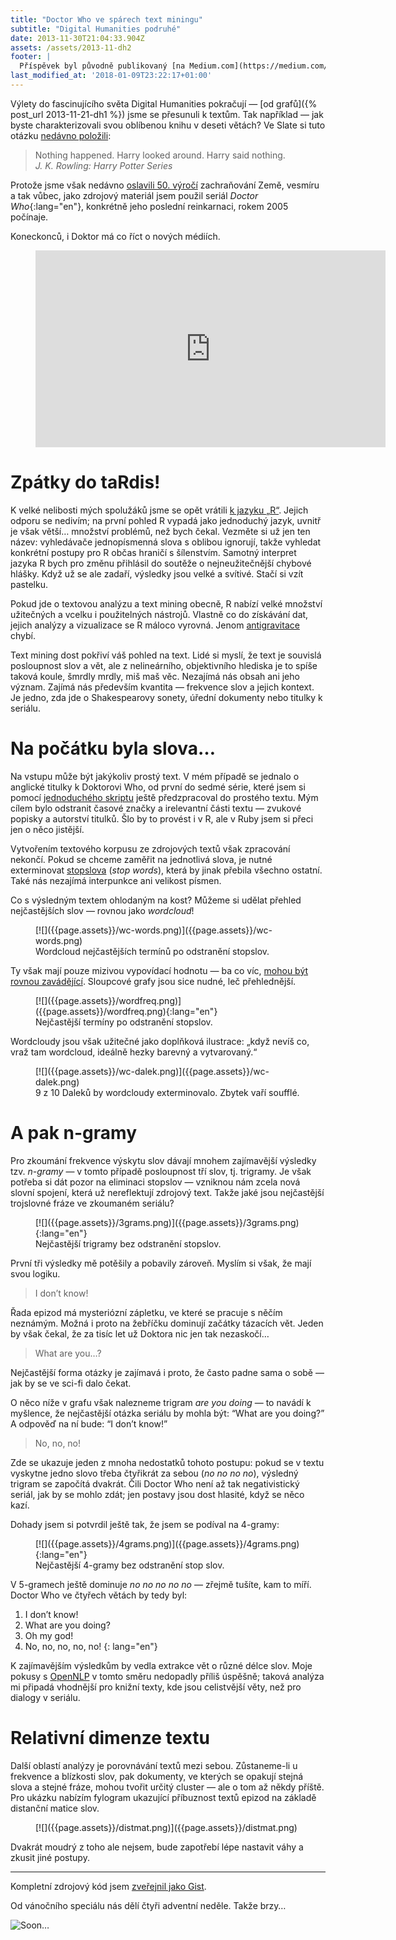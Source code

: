 ```yaml
---
title: "Doctor Who ve spárech text miningu"
subtitle: "Digital Humanities podruhé"
date: 2013-11-30T21:04:33.904Z
assets: /assets/2013-11-dh2
footer: |
  Příspěvek byl původně publikovaný [na Medium.com](https://medium.com/@jnv/doctor-who-ve-sparech-text-miningu-6908584ddb21).
last_modified_at: '2018-01-09T23:22:17+01:00'
---
```


Výlety do fascinujícího světa Digital Humanities pokračují — [od grafů]({% post_url 2013-11-21-dh1 %}) jsme se přesunuli k textům. Tak například — jak byste charakterizovali svou oblíbenou knihu v deseti větách? Ve Slate si tuto otázku [nedávno položili](http://www.slate.com/articles/arts/culturebox/2013/11/hunger_games_catching_fire_a_textual_analysis_of_suzanne_collins_novels.html):

<blockquote lang="en">
Nothing happened. Harry looked around. Harry said nothing.
<footer>
  <cite>J. K. Rowling: Harry Potter Series</cite>
</footer>
</blockquote>

Protože jsme však nedávno [oslavili 50. výročí](http://www.doctorwho.tv/50-years/) zachraňování Země, vesmíru a tak
vůbec, jako zdrojový materiál jsem použil seriál *Doctor Who*{:lang="en"}, konkrétně jeho poslední reinkarnaci, rokem 2005 počínaje.

Koneckonců, i Doktor má co říct o nových médiích.

<figure class="full">
<div class="embed" lang="en">
<iframe width="560" height="315" src="https://www.youtube-nocookie.com/embed/r6imeNyR06E?rel=0" frameborder="0" allow="autoplay; encrypted-media" allowfullscreen>
  [What's a hashtag?](http://www.youtube.com/watch?v=r6imeNyR06E)
</iframe>
</div>
</figure>

# Zpátky do taRdis!

K velké nelibosti mých spolužáků jsme se opět vrátili [k jazyku „R“](http://www.r-project.org/). Jejich odporu se nedivím; na první pohled R vypadá jako jednoduchý jazyk, uvnitř je však větší… množství problémů, než bych čekal. Vezměte si už jen ten název: vyhledávače jednopísmenná slova s oblibou ignorují, takže vyhledat konkrétní postupy pro R občas hraničí s šílenstvím. Samotný interpret jazyka R bych pro změnu přihlásil do soutěže o nejneužitečnější chybové hlášky. Když už se ale zadaří, výsledky jsou velké a svítivé. Stačí si vzít pastelku.

Pokud jde o textovou analýzu a text mining obecně, R nabízí velké množství užitečných a vcelku i použitelných nástrojů. Vlastně co do získávání dat, jejich analýzy a vizualizace se R máloco vyrovná. Jenom [antigravitace](http://xkcd.com/353/) chybí.

Text mining dost pokřiví váš pohled na text. Lidé si myslí, že text je souvislá posloupnost slov a vět, ale z nelineárního, objektivního hlediska je to spíše taková koule, šmrdly mrdly, miš maš věc. Nezajímá nás obsah ani jeho význam. Zajímá nás především kvantita — frekvence slov a jejich kontext. Je jedno, zda jde o Shakespearovy sonety, úřední dokumenty nebo titulky k seriálu.

# Na počátku byla slova…

Na vstupu může být jakýkoliv prostý text. V mém případě se jednalo o anglické titulky k Doktorovi Who, od první do sedmé série, které jsem si pomocí [jednoduchého skriptu](https://gist.github.com/jnv/7723805) ještě předzpracoval do prostého textu. Mým cílem bylo odstranit časové značky a irelevantní části textu — zvukové popisky a autorství titulků. Šlo by to provést i v R, ale v Ruby jsem si přeci jen o něco jistější.

Vytvořením textového korpusu ze zdrojových textů však zpracování nekončí. Pokud se chceme zaměřit na jednotlivá slova, je nutné exterminovat [stopslova](http://cs.wikipedia.org/wiki/Stopslovo) (<i lang="en">stop words</i>), která by jinak přebila všechno ostatní. Také nás nezajímá interpunkce ani velikost písmen.

Co s výsledným textem ohlodaným na kost? Můžeme si udělat přehled nejčastějších slov — rovnou jako <i lang="en">wordcloud</i>!

<figure>
[![]({{page.assets}}/wc-words.png)]({{page.assets}}/wc-words.png)
<figcaption>
Wordcloud nejčastějších termínů po odstranění stopslov.
</figcaption>
</figure>

Ty však mají pouze mizivou vypovídací hodnotu — ba co víc, [mohou být rovnou zavádějící](http://www.slideshare.net/josefslerka/vodafone-v-soukol). Sloupcové grafy jsou sice nudné, leč přehlednější.


<figure>
[![]({{page.assets}}/wordfreq.png)]({{page.assets}}/wordfreq.png){:lang="en"}
<figcaption>
Nejčastější termíny po odstranění stopslov.
</figcaption>
</figure>

Wordcloudy jsou však užitečné jako doplňková ilustrace: „když nevíš co, vraž tam wordcloud, ideálně hezky barevný a vytvarovaný.“

<figure>
[![]({{page.assets}}/wc-dalek.png)]({{page.assets}}/wc-dalek.png)
<figcaption>
9 z 10 Daleků by wordcloudy exterminovalo. Zbytek vaří soufflé.
</figcaption>
</figure>

# A pak n-gramy

Pro zkoumání frekvence výskytu slov dávají mnohem zajímavější výsledky tzv. <i>n-gramy</i> — v tomto případě posloupnost tří slov, tj. trigramy. Je však potřeba si dát pozor na eliminaci stopslov — vzniknou nám zcela nová slovní spojení, která už nereflektují zdrojový text. Takže jaké jsou nejčastější trojslovné fráze ve zkoumaném seriálu?

<figure>
[![]({{page.assets}}/3grams.png)]({{page.assets}}/3grams.png){:lang="en"}
<figcaption>
Nejčastější trigramy bez odstranění stopslov.
</figcaption>
</figure>

První tři výsledky mě potěšily a pobavily zároveň. Myslím si však, že mají svou
logiku.

> I don’t know!

Řada epizod má mysteriózní zápletku, ve které se pracuje s něčím neznámým. Možná
i proto na žebříčku dominují začátky tázacích vět. Jeden by však čekal, že za
tisíc let už Doktora nic jen tak nezaskočí…

> What are you…?

Nejčastější forma otázky je zajímavá i proto, že často padne sama o sobě — jak
by se ve sci-fi dalo čekat.

O něco níže v grafu však nalezneme trigram *are you doing* — to navádí k myšlence, že nejčastější otázka seriálu by mohla být: <q lang="en">What are you doing?</q> A odpověď na ní bude: <q lang="en">I don’t know!</q>

> No, no, no!

Zde se ukazuje jeden z mnoha nedostatků tohoto postupu: pokud se v textu
vyskytne jedno slovo třeba čtyřikrát za sebou (*no no no no*), výsledný trigram
se započítá dvakrát. Čili Doctor Who není až tak negativistický seriál, jak by
se mohlo zdát; jen postavy jsou dost hlasité, když se něco kazí.

Dohady jsem si potvrdil ještě tak, že jsem se podíval na 4-gramy:

<figure>
[![]({{page.assets}}/4grams.png)]({{page.assets}}/4grams.png){:lang="en"}
<figcaption>
Nejčastější 4-gramy bez odstranění stop slov.
</figcaption>
</figure>

V 5-gramech ještě dominuje <i lang="en">no no no no no</i> — zřejmě tušíte, kam to míří. Doctor Who ve čtyřech větách by tedy byl:

1.  I don’t know!
1.  What are you doing?
1.  Oh my god!
1.  No, no, no, no, no!
{: lang="en"}

K zajímavějším výsledkům by vedla extrakce vět o různé délce slov. Moje pokusy s [OpenNLP](http://opennlp.apache.org/) v tomto směru nedopadly příliš úspěšně;
taková analýza mi připadá vhodnější pro knižní texty, kde jsou celistvější věty, než pro dialogy v seriálu.

# Relativní dimenze textu

Další oblastí analýzy je porovnávání textů mezi sebou. Zůstaneme-li u frekvence
a blízkosti slov, pak dokumenty, ve kterých se opakují stejná slova a stejné
fráze, mohou tvořit určitý cluster — ale o tom až někdy příště. Pro ukázku
nabízím fylogram ukazující příbuznost textů epizod na základě distanční matice
slov.

<figure>
[![]({{page.assets}}/distmat.png)]({{page.assets}}/distmat.png)
</figure>

Dvakrát moudrý z toho ale nejsem, bude zapotřebí lépe nastavit váhy a zkusit
jiné postupy.

*****

Kompletní zdrojový kód jsem [zveřejnil jako Gist](https://gist.github.com/jnv/7724230).

Od vánočního speciálu nás dělí čtyři adventní neděle. Takže brzy…

![Soon…]({{page.assets}}/soon.jpg)
